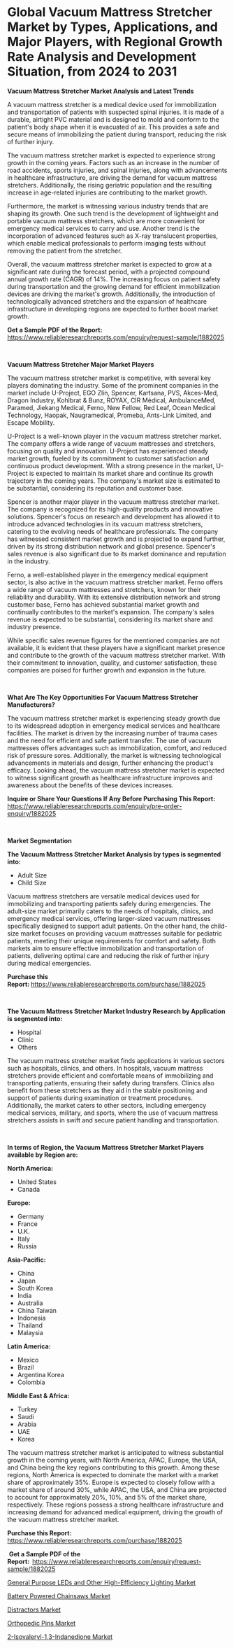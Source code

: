 <p><h1>Global Vacuum Mattress Stretcher Market by Types, Applications, and Major Players, with Regional Growth Rate Analysis and Development Situation, from 2024 to 2031</h1></p><p><strong>Vacuum Mattress Stretcher Market Analysis and Latest Trends</strong></p>
<p><p>A vacuum mattress stretcher is a medical device used for immobilization and transportation of patients with suspected spinal injuries. It is made of a durable, airtight PVC material and is designed to mold and conform to the patient's body shape when it is evacuated of air. This provides a safe and secure means of immobilizing the patient during transport, reducing the risk of further injury.</p><p>The vacuum mattress stretcher market is expected to experience strong growth in the coming years. Factors such as an increase in the number of road accidents, sports injuries, and spinal injuries, along with advancements in healthcare infrastructure, are driving the demand for vacuum mattress stretchers. Additionally, the rising geriatric population and the resulting increase in age-related injuries are contributing to the market growth.</p><p>Furthermore, the market is witnessing various industry trends that are shaping its growth. One such trend is the development of lightweight and portable vacuum mattress stretchers, which are more convenient for emergency medical services to carry and use. Another trend is the incorporation of advanced features such as X-ray translucent properties, which enable medical professionals to perform imaging tests without removing the patient from the stretcher.</p><p>Overall, the vacuum mattress stretcher market is expected to grow at a significant rate during the forecast period, with a projected compound annual growth rate (CAGR) of 14%. The increasing focus on patient safety during transportation and the growing demand for efficient immobilization devices are driving the market's growth. Additionally, the introduction of technologically advanced stretchers and the expansion of healthcare infrastructure in developing regions are expected to further boost market growth.</p></p>
<p><strong>Get a Sample PDF of the Report:&nbsp;</strong> <a href="https://www.reliableresearchreports.com/enquiry/request-sample/1882025">https://www.reliableresearchreports.com/enquiry/request-sample/1882025</a></p>
<p>&nbsp;</p>
<p><strong>Vacuum Mattress Stretcher Major Market Players</strong></p>
<p><p>The vacuum mattress stretcher market is competitive, with several key players dominating the industry. Some of the prominent companies in the market include U-Project, EGO Zlín, Spencer, Kartsana, PVS, Akces-Med, Dragon Industry, Kohlbrat & Bunz, ROYAX, CIR Médical, AmbulanceMed, Paramed, Jiekang Medical, Ferno, New Fellow, Red Leaf, Ocean Medical Technology, Haopak, Naugramedical, Promeba, Ants-Link Limited, and Escape Mobility.</p><p>U-Project is a well-known player in the vacuum mattress stretcher market. The company offers a wide range of vacuum mattresses and stretchers, focusing on quality and innovation. U-Project has experienced steady market growth, fueled by its commitment to customer satisfaction and continuous product development. With a strong presence in the market, U-Project is expected to maintain its market share and continue its growth trajectory in the coming years. The company's market size is estimated to be substantial, considering its reputation and customer base.</p><p>Spencer is another major player in the vacuum mattress stretcher market. The company is recognized for its high-quality products and innovative solutions. Spencer's focus on research and development has allowed it to introduce advanced technologies in its vacuum mattress stretchers, catering to the evolving needs of healthcare professionals. The company has witnessed consistent market growth and is projected to expand further, driven by its strong distribution network and global presence. Spencer's sales revenue is also significant due to its market dominance and reputation in the industry.</p><p>Ferno, a well-established player in the emergency medical equipment sector, is also active in the vacuum mattress stretcher market. Ferno offers a wide range of vacuum mattresses and stretchers, known for their reliability and durability. With its extensive distribution network and strong customer base, Ferno has achieved substantial market growth and continually contributes to the market's expansion. The company's sales revenue is expected to be substantial, considering its market share and industry presence.</p><p>While specific sales revenue figures for the mentioned companies are not available, it is evident that these players have a significant market presence and contribute to the growth of the vacuum mattress stretcher market. With their commitment to innovation, quality, and customer satisfaction, these companies are poised for further growth and expansion in the future.</p></p>
<p>&nbsp;</p>
<p><strong>What Are The Key Opportunities For Vacuum Mattress Stretcher Manufacturers?</strong></p>
<p><p>The vacuum mattress stretcher market is experiencing steady growth due to its widespread adoption in emergency medical services and healthcare facilities. The market is driven by the increasing number of trauma cases and the need for efficient and safe patient transfer. The use of vacuum mattresses offers advantages such as immobilization, comfort, and reduced risk of pressure sores. Additionally, the market is witnessing technological advancements in materials and design, further enhancing the product's efficacy. Looking ahead, the vacuum mattress stretcher market is expected to witness significant growth as healthcare infrastructure improves and awareness about the benefits of these devices increases.</p></p>
<p><strong>Inquire or Share Your Questions If Any Before Purchasing This Report:</strong> <a href="https://www.reliableresearchreports.com/enquiry/pre-order-enquiry/1882025">https://www.reliableresearchreports.com/enquiry/pre-order-enquiry/1882025</a></p>
<p>&nbsp;</p>
<p><strong>Market Segmentation</strong></p>
<p><strong>The Vacuum Mattress Stretcher Market Analysis by types is segmented into:</strong></p>
<p><ul><li>Adult Size</li><li>Child Size</li></ul></p>
<p><p>Vacuum mattress stretchers are versatile medical devices used for immobilizing and transporting patients safely during emergencies. The adult-size market primarily caters to the needs of hospitals, clinics, and emergency medical services, offering larger-sized vacuum mattresses specifically designed to support adult patients. On the other hand, the child-size market focuses on providing vacuum mattresses suitable for pediatric patients, meeting their unique requirements for comfort and safety. Both markets aim to ensure effective immobilization and transportation of patients, delivering optimal care and reducing the risk of further injury during medical emergencies.</p></p>
<p><strong>Purchase this Report:&nbsp;</strong><a href="https://www.reliableresearchreports.com/purchase/1882025">https://www.reliableresearchreports.com/purchase/1882025</a></p>
<p>&nbsp;</p>
<p><strong>The Vacuum Mattress Stretcher Market Industry Research by Application is segmented into:</strong></p>
<p><ul><li>Hospital</li><li>Clinic</li><li>Others</li></ul></p>
<p><p>The vacuum mattress stretcher market finds applications in various sectors such as hospitals, clinics, and others. In hospitals, vacuum mattress stretchers provide efficient and comfortable means of immobilizing and transporting patients, ensuring their safety during transfers. Clinics also benefit from these stretchers as they aid in the stable positioning and support of patients during examination or treatment procedures. Additionally, the market caters to other sectors, including emergency medical services, military, and sports, where the use of vacuum mattress stretchers assists in swift and secure patient handling and transportation.</p></p>
<p>&nbsp;</p>
<p><strong>In terms of Region, the Vacuum Mattress Stretcher Market Players available by Region are:</strong></p>
<p>
    <p> <strong> North America: </strong>
        <ul>
            <li>United States</li>
            <li>Canada</li>
        </ul>
        </p> 
    <p> <strong> Europe: </strong>
        <ul>
            <li>Germany</li>
            <li>France</li>
            <li>U.K.</li>
            <li>Italy</li>
            <li>Russia</li>
        </ul>
        </p> 
    <p> <strong> Asia-Pacific: </strong>
        <ul>
            <li>China</li>
            <li>Japan</li>
            <li>South Korea</li>
            <li>India</li>
            <li>Australia</li>
            <li>China Taiwan</li>
            <li>Indonesia</li>
            <li>Thailand</li>
            <li>Malaysia</li>
        </ul>
        </p> 
    <p> <strong> Latin America: </strong>
        <ul>
            <li>Mexico</li>
            <li>Brazil</li>
            <li>Argentina Korea</li>
            <li>Colombia</li>
        </ul>
        </p> 
    <p> <strong> Middle East & Africa: </strong>
        <ul>
            <li>Turkey</li>
            <li>Saudi</li>
            <li>Arabia</li>
            <li>UAE</li>
            <li>Korea</li>
        </ul>
    </p>
    </p>
<p><p>The vacuum mattress stretcher market is anticipated to witness substantial growth in the coming years, with North America, APAC, Europe, the USA, and China being the key regions contributing to this growth. Among these regions, North America is expected to dominate the market with a market share of approximately 35%. Europe is expected to closely follow with a market share of around 30%, while APAC, the USA, and China are projected to account for approximately 20%, 10%, and 5% of the market share, respectively. These regions possess a strong healthcare infrastructure and increasing demand for advanced medical equipment, driving the growth of the vacuum mattress stretcher market.</p></p>
<p><strong>Purchase this Report: </strong><a href="https://www.reliableresearchreports.com/purchase/1882025">https://www.reliableresearchreports.com/purchase/1882025</a></p>
<p>&nbsp;<strong>Get a Sample PDF of the Report:&nbsp;&nbsp;</strong><a href="https://www.reliableresearchreports.com/enquiry/request-sample/1882025">https://www.reliableresearchreports.com/enquiry/request-sample/1882025</a></p>
<p><strong></strong></p>
<p><p><a href="https://issuu.com/reportprime-2/docs/general-purpose-leds-and-other-high-efficiency-lig">General Purpose LEDs and Other High-Efficiency Lighting Market</a></p><p><a href="https://issuu.com/reportprime-2/docs/battery-powered-chainsaws-market-size-2030.pptx">Battery Powered Chainsaws Market</a></p><p><a href="https://github.com/castoriffic/Market-Research-Report-List-2/blob/main/distractors-market.md">Distractors Market</a></p><p><a href="https://github.com/ashepherd82/Market-Research-Report-List-2/blob/main/orthopedic-pins-market.md">Orthopedic Pins Market</a></p><p><a href="https://issuu.com/reportprime-2/docs/2-isovaleryl-13-indanedione-market-size-2030.pptx">2-Isovaleryl-1,3-Indanedione Market</a></p></p>